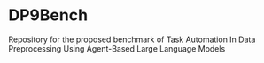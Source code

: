 # DP9Bench
Repository for the proposed benchmark of Task Automation In Data Preprocessing Using Agent-Based Large Language Models
